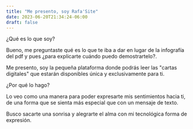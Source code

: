 ```yaml
---
title: "Me presento, soy Rafa'Site"
date: 2023-06-20T21:34:24-06:00
draft: false
---
```


¿Qué es lo que soy?

Bueno, me preguntaste qué es lo que te iba a dar en lugar de la infografía del pdf y pues ¿para explicarte cuándo puedo demostrartelo?.

Me presento, soy la pequeña plataforma donde podrás leer las "cartas digitales" que estarán disponibles única y exclusivamente para ti.


¿Por qué lo hago?

Lo veo como una manera para poder expresarte mis sentimientos hacia ti, de una forma que se sienta más especial que con un mensaje de texto.

Busco sacarte una sonrisa y alegrarte el alma con mi tecnológica forma de expresión.

